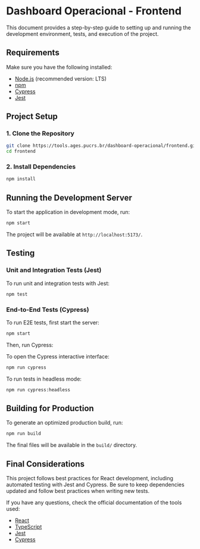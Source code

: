 # Dashboard Operacional - Frontend

This document provides a step-by-step guide to setting up and running the development environment, tests, and execution of the project.

## Requirements

Make sure you have the following installed:

- [Node.js](https://nodejs.org/) (recommended version: LTS)
- [npm](https://www.npmjs.com/)
- [Cypress](https://www.cypress.io/)
- [Jest](https://jestjs.io/)

## Project Setup

### 1. Clone the Repository

```sh
git clone https://tools.ages.pucrs.br/dashboard-operacional/frontend.git
cd frontend
```

### 2. Install Dependencies

```sh
npm install
```

## Running the Development Server

To start the application in development mode, run:

```sh
npm start
```

The project will be available at `http://localhost:5173/`.

## Testing

### Unit and Integration Tests (Jest)

To run unit and integration tests with Jest:

```sh
npm test
```

### End-to-End Tests (Cypress)

To run E2E tests, first start the server:

```sh
npm start
```

Then, run Cypress:

To open the Cypress interactive interface:
```sh
npm run cypress
```

To run tests in headless mode:
```sh
npm run cypress:headless
```

## Building for Production

To generate an optimized production build, run:

```sh
npm run build
```

The final files will be available in the `build/` directory.

## Final Considerations

This project follows best practices for React development, including automated testing with Jest and Cypress. Be sure to keep dependencies updated and follow best practices when writing new tests.

If you have any questions, check the official documentation of the tools used:

- [React](https://react.dev/)
- [TypeScript](https://www.typescriptlang.org/)
- [Jest](https://jestjs.io/)
- [Cypress](https://www.cypress.io/)

